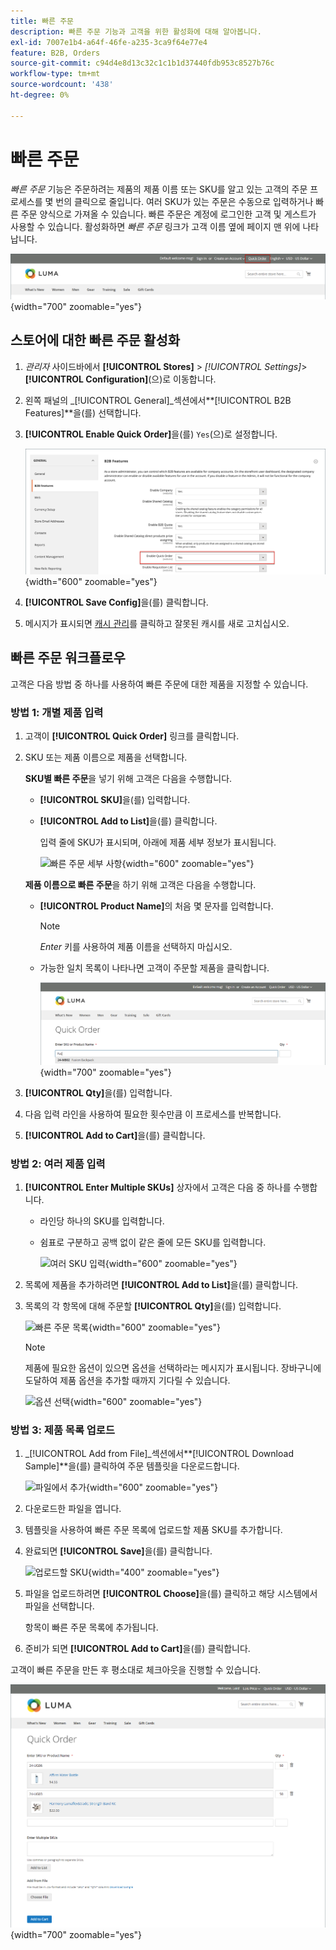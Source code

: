 ```yaml
---
title: 빠른 주문
description: 빠른 주문 기능과 고객을 위한 활성화에 대해 알아봅니다.
exl-id: 7007e1b4-a64f-46fe-a235-3ca9f64e77e4
feature: B2B, Orders
source-git-commit: c94d4e8d13c32c1c1b1d37440fdb953c8527b76c
workflow-type: tm+mt
source-wordcount: '438'
ht-degree: 0%

---
```


# 빠른 주문

_빠른 주문_ 기능은 주문하려는 제품의 제품 이름 또는 SKU를 알고 있는 고객의 주문 프로세스를 몇 번의 클릭으로 줄입니다. 여러 SKU가 있는 주문은 수동으로 입력하거나 빠른 주문 양식으로 가져올 수 있습니다. 빠른 주문은 계정에 로그인한 고객 및 게스트가 사용할 수 있습니다. 활성화하면 _빠른 주문_ 링크가 고객 이름 옆에 페이지 맨 위에 나타납니다.

![빠른 주문 링크](./assets/quick-order-link.png){width="700" zoomable="yes"}

## 스토어에 대한 빠른 주문 활성화

1. _관리자_ 사이드바에서 **[!UICONTROL Stores]** > _[!UICONTROL Settings]_>**[!UICONTROL Configuration]**(으)로 이동합니다.

1. 왼쪽 패널의 _[!UICONTROL General]_섹션에서&#x200B;**[!UICONTROL B2B Features]**을(를) 선택합니다.

1. **[!UICONTROL Enable Quick Order]**&#x200B;을(를) `Yes`(으)로 설정합니다.

   ![빠른 주문 사용](./assets/quick-orders-config.png){width="600" zoomable="yes"}

1. **[!UICONTROL Save Config]**&#x200B;을(를) 클릭합니다.

1. 메시지가 표시되면 [캐시 관리](../systems/cache-management.md)를 클릭하고 잘못된 캐시를 새로 고치십시오.

## 빠른 주문 워크플로우

고객은 다음 방법 중 하나를 사용하여 빠른 주문에 대한 제품을 지정할 수 있습니다.

### 방법 1: 개별 제품 입력

1. 고객이 **[!UICONTROL Quick Order]** 링크를 클릭합니다.

1. SKU 또는 제품 이름으로 제품을 선택합니다.

   **SKU별 빠른 주문**&#x200B;을 넣기 위해 고객은 다음을 수행합니다.

   - **[!UICONTROL SKU]**&#x200B;을(를) 입력합니다.

   - **[!UICONTROL Add to List]**&#x200B;을(를) 클릭합니다.

     입력 줄에 SKU가 표시되며, 아래에 제품 세부 정보가 표시됩니다.

     ![빠른 주문 세부 사항](./assets/quick-order-product-detail.png){width="600" zoomable="yes"}

   **제품 이름으로 빠른 주문**&#x200B;을 하기 위해 고객은 다음을 수행합니다.

   - **[!UICONTROL Product Name]**&#x200B;의 처음 몇 문자를 입력합니다.

     >[!NOTE]
     >
     >_Enter_ 키를 사용하여 제품 이름을 선택하지 마십시오.

   - 가능한 일치 목록이 나타나면 고객이 주문할 제품을 클릭합니다.

     ![제품 이름을 선택하려면 클릭하세요](./assets/quick-order-product-name.png){width="700" zoomable="yes"}

1. **[!UICONTROL Qty]**&#x200B;을(를) 입력합니다.

1. 다음 입력 라인을 사용하여 필요한 횟수만큼 이 프로세스를 반복합니다.

1. **[!UICONTROL Add to Cart]**&#x200B;을(를) 클릭합니다.

### 방법 2: 여러 제품 입력

1. **[!UICONTROL Enter Multiple SKUs]** 상자에서 고객은 다음 중 하나를 수행합니다.

   - 라인당 하나의 SKU를 입력합니다.

   - 쉼표로 구분하고 공백 없이 같은 줄에 모든 SKU를 입력합니다.

     ![여러 SKU 입력](./assets/quick-order-skus.png){width="600" zoomable="yes"}

1. 목록에 제품을 추가하려면 **[!UICONTROL Add to List]**&#x200B;을(를) 클릭합니다.

1. 목록의 각 항목에 대해 주문할 **[!UICONTROL Qty]**&#x200B;을(를) 입력합니다.

   ![빠른 주문 목록](./assets/quick-order-skus-detail.png){width="600" zoomable="yes"}

   >[!NOTE]
   >
   >제품에 필요한 옵션이 있으면 옵션을 선택하라는 메시지가 표시됩니다. 장바구니에 도달하여 제품 옵션을 추가할 때까지 기다릴 수 있습니다.

   ![옵션 선택](./assets/quick-order-skus-product-options.png){width="600" zoomable="yes"}

### 방법 3: 제품 목록 업로드

1. _[!UICONTROL Add from File]_섹션에서&#x200B;**[!UICONTROL Download Sample]**을(를) 클릭하여 주문 템플릿을 다운로드합니다.

   ![파일에서 추가](./assets/quick-order-skus-add-from-file.png){width="600" zoomable="yes"}

1. 다운로드한 파일을 엽니다.

1. 템플릿을 사용하여 빠른 주문 목록에 업로드할 제품 SKU를 추가합니다.

1. 완료되면 **[!UICONTROL Save]**&#x200B;을(를) 클릭합니다.

   ![업로드할 SKU](./assets/quick-order-skus-add-from-file-sample.png){width="400" zoomable="yes"}

1. 파일을 업로드하려면 **[!UICONTROL Choose]**&#x200B;을(를) 클릭하고 해당 시스템에서 파일을 선택합니다.

   항목이 빠른 주문 목록에 추가됩니다.

1. 준비가 되면 **[!UICONTROL Add to Cart]**&#x200B;을(를) 클릭합니다.

고객이 빠른 주문을 만든 후 평소대로 체크아웃을 진행할 수 있습니다.

![빠른 주문](./assets/quick-order-add-to-cart.png){width="700" zoomable="yes"}

